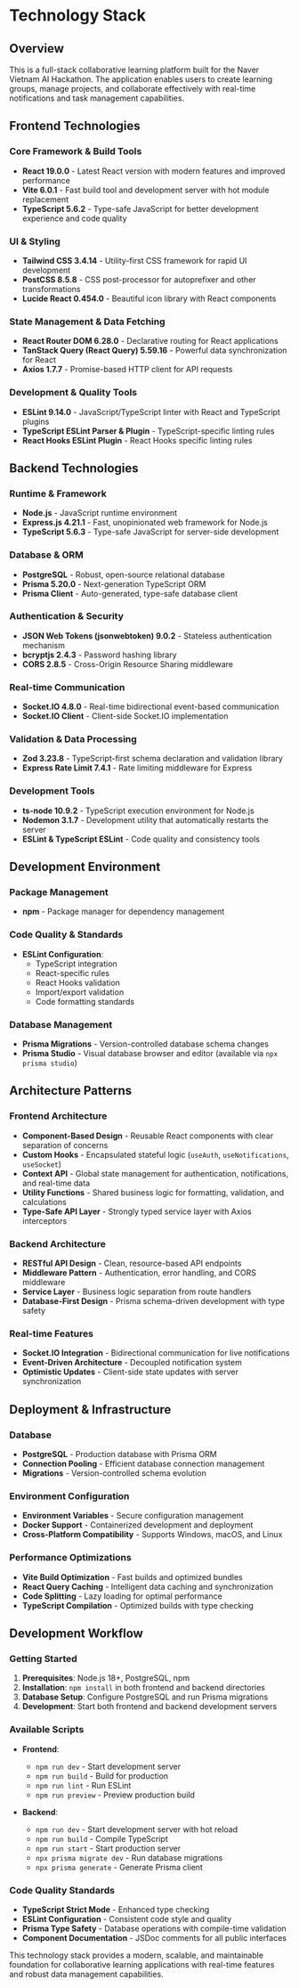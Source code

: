 # Technology Stack

## Overview
This is a full-stack collaborative learning platform built for the Naver Vietnam AI Hackathon. The application enables users to create learning groups, manage projects, and collaborate effectively with real-time notifications and task management capabilities.

## Frontend Technologies

### Core Framework & Build Tools
- **React 19.0.0** - Latest React version with modern features and improved performance
- **Vite 6.0.1** - Fast build tool and development server with hot module replacement
- **TypeScript 5.6.2** - Type-safe JavaScript for better development experience and code quality

### UI & Styling
- **Tailwind CSS 3.4.14** - Utility-first CSS framework for rapid UI development
- **PostCSS 8.5.8** - CSS post-processor for autoprefixer and other transformations
- **Lucide React 0.454.0** - Beautiful icon library with React components

### State Management & Data Fetching
- **React Router DOM 6.28.0** - Declarative routing for React applications
- **TanStack Query (React Query) 5.59.16** - Powerful data synchronization for React
- **Axios 1.7.7** - Promise-based HTTP client for API requests

### Development & Quality Tools
- **ESLint 9.14.0** - JavaScript/TypeScript linter with React and TypeScript plugins
- **TypeScript ESLint Parser & Plugin** - TypeScript-specific linting rules
- **React Hooks ESLint Plugin** - React Hooks specific linting rules

## Backend Technologies

### Runtime & Framework
- **Node.js** - JavaScript runtime environment
- **Express.js 4.21.1** - Fast, unopinionated web framework for Node.js
- **TypeScript 5.6.3** - Type-safe JavaScript for server-side development

### Database & ORM
- **PostgreSQL** - Robust, open-source relational database
- **Prisma 5.20.0** - Next-generation TypeScript ORM
- **Prisma Client** - Auto-generated, type-safe database client

### Authentication & Security
- **JSON Web Tokens (jsonwebtoken) 9.0.2** - Stateless authentication mechanism
- **bcryptjs 2.4.3** - Password hashing library
- **CORS 2.8.5** - Cross-Origin Resource Sharing middleware

### Real-time Communication
- **Socket.IO 4.8.0** - Real-time bidirectional event-based communication
- **Socket.IO Client** - Client-side Socket.IO implementation

### Validation & Data Processing
- **Zod 3.23.8** - TypeScript-first schema declaration and validation library
- **Express Rate Limit 7.4.1** - Rate limiting middleware for Express

### Development Tools
- **ts-node 10.9.2** - TypeScript execution environment for Node.js
- **Nodemon 3.1.7** - Development utility that automatically restarts the server
- **ESLint & TypeScript ESLint** - Code quality and consistency tools

## Development Environment

### Package Management
- **npm** - Package manager for dependency management

### Code Quality & Standards
- **ESLint Configuration**:
  - TypeScript integration
  - React-specific rules
  - React Hooks validation
  - Import/export validation
  - Code formatting standards

### Database Management
- **Prisma Migrations** - Version-controlled database schema changes
- **Prisma Studio** - Visual database browser and editor (available via `npx prisma studio`)

## Architecture Patterns

### Frontend Architecture
- **Component-Based Design** - Reusable React components with clear separation of concerns
- **Custom Hooks** - Encapsulated stateful logic (`useAuth`, `useNotifications`, `useSocket`)
- **Context API** - Global state management for authentication, notifications, and real-time data
- **Utility Functions** - Shared business logic for formatting, validation, and calculations
- **Type-Safe API Layer** - Strongly typed service layer with Axios interceptors

### Backend Architecture
- **RESTful API Design** - Clean, resource-based API endpoints
- **Middleware Pattern** - Authentication, error handling, and CORS middleware
- **Service Layer** - Business logic separation from route handlers
- **Database-First Design** - Prisma schema-driven development with type safety

### Real-time Features
- **Socket.IO Integration** - Bidirectional communication for live notifications
- **Event-Driven Architecture** - Decoupled notification system
- **Optimistic Updates** - Client-side state updates with server synchronization

## Deployment & Infrastructure

### Database
- **PostgreSQL** - Production database with Prisma ORM
- **Connection Pooling** - Efficient database connection management
- **Migrations** - Version-controlled schema evolution

### Environment Configuration
- **Environment Variables** - Secure configuration management
- **Docker Support** - Containerized development and deployment
- **Cross-Platform Compatibility** - Supports Windows, macOS, and Linux

### Performance Optimizations
- **Vite Build Optimization** - Fast builds and optimized bundles
- **React Query Caching** - Intelligent data caching and synchronization
- **Code Splitting** - Lazy loading for optimal performance
- **TypeScript Compilation** - Optimized builds with type checking

## Development Workflow

### Getting Started
1. **Prerequisites**: Node.js 18+, PostgreSQL, npm
2. **Installation**: `npm install` in both frontend and backend directories
3. **Database Setup**: Configure PostgreSQL and run Prisma migrations
4. **Development**: Start both frontend and backend development servers

### Available Scripts
- **Frontend**:
  - `npm run dev` - Start development server
  - `npm run build` - Build for production
  - `npm run lint` - Run ESLint
  - `npm run preview` - Preview production build

- **Backend**:
  - `npm run dev` - Start development server with hot reload
  - `npm run build` - Compile TypeScript
  - `npm run start` - Start production server
  - `npx prisma migrate dev` - Run database migrations
  - `npx prisma generate` - Generate Prisma client

### Code Quality Standards
- **TypeScript Strict Mode** - Enhanced type checking
- **ESLint Configuration** - Consistent code style and quality
- **Prisma Type Safety** - Database operations with compile-time validation
- **Component Documentation** - JSDoc comments for all public interfaces

This technology stack provides a modern, scalable, and maintainable foundation for collaborative learning applications with real-time features and robust data management capabilities.
